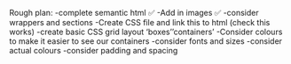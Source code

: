 Rough plan:
    -complete semantic html ✅
    -Add in images ✅
    -consider wrappers and sections
    -Create CSS file and link this to html (check this works)
    -create basic CSS grid layout ‘boxes’’containers’
    -Consider colours to make it easier to see our containers
    -consider fonts and sizes
    -consider actual colours
    -consider padding and spacing
